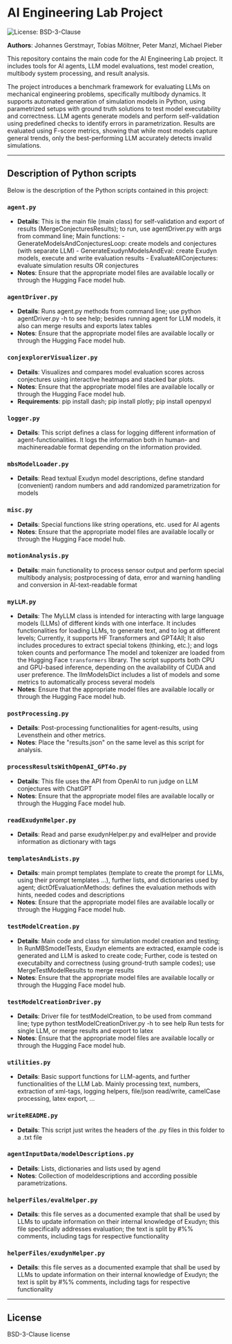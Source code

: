 # AI Engineering Lab Project

![License: BSD-3-Clause](https://img.shields.io/badge/License-BSD%203--Clause-blue.svg)

**Authors**: Johannes Gerstmayr, Tobias Möltner, Peter Manzl, Michael Pieber

This repository contains the main code for the AI Engineering Lab project.
It includes tools for AI agents, LLM model evaluations, test model creation, multibody system processing, and result analysis.

The project introduces a benchmark framework for evaluating LLMs on mechanical engineering problems, specifically multibody dynamics. It supports automated generation of simulation models in Python, using parametrized setups with ground truth solutions to test model executability and correctness. LLM agents generate models and perform self-validation using predefined checks to identify errors in parametrization. Results are evaluated using F-score metrics, showing that while most models capture general trends, only the best-performing LLM accurately detects invalid simulations.

---

## Description of Python scripts

Below is the description of the Python scripts contained in this project:

### `agent.py`

- **Details**: This is the main file (main class) for self-validation and export of results (MergeConjecturesResults); to run, use agentDriver.py with args from command line; Main functions: - GenerateModelsAndConjecturesLoop: create models and conjectures (with separate LLM) - GenerateExudynModelsAndEval: create Exudyn models, execute and write evaluation results - EvaluateAllConjectures: evaluate simulation results OR conjectures
- **Notes**: Ensure that the appropriate model files are available locally or through the Hugging Face model hub.

### `agentDriver.py`

- **Details**: Runs agent.py methods from command line; use python agentDriver.py -h to see help; besides running agent for LLM models, it also can merge results and exports latex tables
- **Notes**: Ensure that the appropriate model files are available locally or through the Hugging Face model hub.

### `conjexplorerVisualizer.py`

- **Details**: Visualizes and compares model evaluation scores across conjectures using interactive heatmaps and stacked bar plots.
- **Notes**: Ensure that the appropriate model files are available locally or through the Hugging Face model hub.
- **Requirements**:  pip install dash; pip install plotly; pip install openpyxl

### `logger.py`

- **Details**: This script defines a class for logging different information of agent-functionalities. It logs the information both in human- and machinereadable format depending on the information provided.

### `mbsModelLoader.py`

- **Details**: Read textual Exudyn model descriptions, define standard (convenient) random numbers and add randomized parametrization for models

### `misc.py`

- **Details**: Special functions like string operations, etc. used for AI agents
- **Notes**: Ensure that the appropriate model files are available locally or through the Hugging Face model hub.

### `motionAnalysis.py`

- **Details**: main functionality to process sensor output and perform special multibody analysis; postprocessing of data, error and warning handling and conversion in AI-text-readable format

### `myLLM.py`

- **Details**: The MyLLM class is intended for interacting with large language models (LLMs) of different kinds with one interface. It includes functionalities for loading LLMs, to generate text, and to log at different levels; Currently, it supports HF Transformers and GPT4All; It also includes procedures to extract special tokens (thinking, etc.); and logs token counts and performance The model and tokenizer are loaded from the Hugging Face `transformers` library. The script supports both CPU and GPU-based inference, depending on the availability of CUDA and user preference. The llmModelsDict includes a list of models and some metrics to automatically process several models
- **Notes**: Ensure that the appropriate model files are available locally or through the Hugging Face model hub.

### `postProcessing.py`

- **Details**: Post-processing functionalities for agent-results, using Levensthein and other metrics.
- **Notes**: Place the "results.json" on the same level as this script for analysis.

### `processResultsWithOpenAI_GPT4o.py`

- **Details**: This file uses the API from OpenAI to run judge on LLM conjectures with ChatGPT
- **Notes**: Ensure that the appropriate model files are available locally or through the Hugging Face model hub.

### `readExudynHelper.py`

- **Details**: Read and parse exudynHelper.py and evalHelper and provide information as dictionary with tags

### `templatesAndLists.py`

- **Details**: main prompt templates (template to create the prompt for LLMs, using their prompt templates ...), further lists, and dictionaries used by agent; dictOfEvaluationMethods: defines the evaluation methods with hints, needed codes and descriptions
- **Notes**: Ensure that the appropriate model files are available locally or through the Hugging Face model hub.

### `testModelCreation.py`

- **Details**: Main code and class for simulation model creation and testing; In RunMBSmodelTests, Exudyn elements are extracted, example code is generated and LLM is asked to create code; Further, code is tested on executabilty and correctness (using ground-truth sample codes); use MergeTestModelResults to merge results
- **Notes**: Ensure that the appropriate model files are available locally or through the Hugging Face model hub.

### `testModelCreationDriver.py`

- **Details**: Driver file for testModelCreation, to be used from command line; type python testModelCreationDriver.py -h to see help Run tests for single LLM, or merge results and export to latex
- **Notes**: Ensure that the appropriate model files are available locally or through the Hugging Face model hub.

### `utilities.py`

- **Details**: Basic support functions for LLM-agents, and further functionalities of the LLM Lab. Mainly processing text, numbers, extraction of xml-tags, logging helpers, file/json read/write, camelCase processing, latex export, ...

### `writeREADME.py`

- **Details**: This script just writes the headers of the .py files in this folder to a .txt file

### `agentInputData/modelDescriptions.py`

- **Details**: Lists, dictionaries and lists used by agend
- **Notes**: Collection of modeldescriptions and according possible parametrizations.

### `helperFiles/evalHelper.py`

- **Details**: this file serves as a documented example that shall be used by LLMs to update information on their internal knowledge of Exudyn; this file specifically addresses evaluation; the text is split by #%% comments, including tags for respective functionality

### `helperFiles/exudynHelper.py`

- **Details**: this file serves as a documented example that shall be used by LLMs to update information on their internal knowledge of Exudyn; the text is split by #%% comments, including tags for respective functionality

---

## License

BSD-3-Clause license
